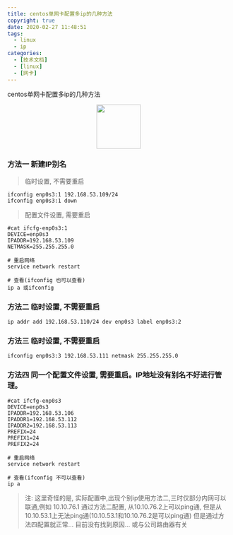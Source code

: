 ```yaml
---
title: centos单网卡配置多ip的几种方法
copyright: true
date: 2020-02-27 11:48:51
tags:
  - linux
  - ip
categories:
  - [技术文档]
  - [linux]
  - [网卡]
---
```

centos单网卡配置多ip的几种方法
<!-- more -->


<center>
<img src="http://zhangzw001.github.io/images/dockerniu.jpeg" width = "100" height = "100" style="border: 0"/>
</center>


### 方法一 新建IP别名
> 临时设置, 不需要重启
```
ifconfig enp0s3:1 192.168.53.109/24
ifconfig enp0s3:1 down
```

> 配置文件设置, 需要重启
```
#cat ifcfg-enp0s3:1
DEVICE=enp0s3
IPADDR=192.168.53.109
NETMASK=255.255.255.0

# 重启网络
service network restart

# 查看(ifconfig 也可以查看)
ip a 或ifconfig
```


### 方法二  临时设置, 不需要重启
```
ip addr add 192.168.53.110/24 dev enp0s3 label enp0s3:2
```

### 方法三  临时设置, 不需要重启

```
ifconfig enp0s3:3 192.168.53.111 netmask 255.255.255.0
```

### 方法四 同一个配置文件设置, 需要重启。IP地址没有别名不好进行管理。
```
#cat ifcfg-enp0s3
DEVICE=enp0s3
IPADDR=192.168.53.106
IPADDR1=192.168.53.112
IPADDR2=192.168.53.113
PREFIX=24
PREFIX1=24
PREFIX2=24

# 重启网络
service network restart

# 查看(ifconfig 不可以查看)
ip a 
```

> 注:
这里奇怪的是, 实际配置中,出现个别ip使用方法二,三时仅部分内网可以联通,例如
10.10.76.1 通过方法二配置, 从10.10.76.2上可以ping通, 但是从10.10.53.1上无法ping通(10.10.53.1和10.10.76.2是可以ping通)
但是通过方法四配置就正常... 目前没有找到原因... 或与公司路由器有关
